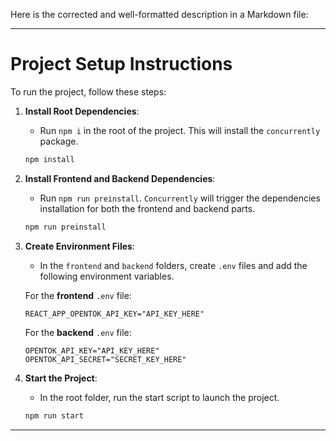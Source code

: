 Here is the corrected and well-formatted description in a Markdown file:

---

# Project Setup Instructions

To run the project, follow these steps:

1. **Install Root Dependencies**:
   - Run `npm i` in the root of the project. This will install the `concurrently` package.

   ```sh
   npm install
   ```

2. **Install Frontend and Backend Dependencies**:
   - Run `npm run preinstall`. `Concurrently` will trigger the dependencies installation for both the frontend and backend parts.

   ```sh
   npm run preinstall
   ```

3. **Create Environment Files**:
   - In the `frontend` and `backend` folders, create `.env` files and add the following environment variables.

   For the **frontend** `.env` file:

   ```env
   REACT_APP_OPENTOK_API_KEY="API_KEY_HERE"
   ```

   For the **backend** `.env` file:

   ```env
   OPENTOK_API_KEY="API_KEY_HERE"
   OPENTOK_API_SECRET="SECRET_KEY_HERE"
   ```

4. **Start the Project**:
   - In the root folder, run the start script to launch the project.

   ```sh
   npm run start
   ```

---